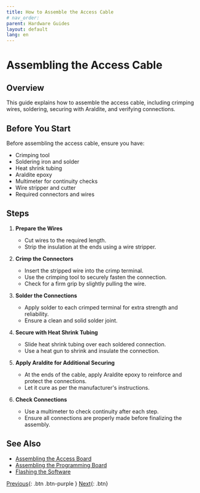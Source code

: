 ```yaml
---
title: How to Assemble the Access Cable
# nav_order: 
parent: Hardware Guides
layout: default
lang: en
---
```



# Assembling the Access Cable

## Overview
This guide explains how to assemble the access cable, including crimping wires, soldering, securing with Araldite, and verifying connections.

## Before You Start
Before assembling the access cable, ensure you have:

* Crimping tool
* Soldering iron and solder
* Heat shrink tubing
* Araldite epoxy
* Multimeter for continuity checks
* Wire stripper and cutter
* Required connectors and wires

## Steps

1. **Prepare the Wires**
    - Cut wires to the required length.
    - Strip the insulation at the ends using a wire stripper.

2. **Crimp the Connectors**
    - Insert the stripped wire into the crimp terminal.
    - Use the crimping tool to securely fasten the connection.
    - Check for a firm grip by slightly pulling the wire.

3. **Solder the Connections**
    - Apply solder to each crimped terminal for extra strength and reliability.
    - Ensure a clean and solid solder joint.

4. **Secure with Heat Shrink Tubing**
    - Slide heat shrink tubing over each soldered connection.
    - Use a heat gun to shrink and insulate the connection.

5. **Apply Araldite for Additional Securing**
    - At the ends of the cable, apply Araldite epoxy to reinforce and protect the connections.
    - Let it cure as per the manufacturer's instructions.

6. **Check Connections**
    - Use a multimeter to check continuity after each step.
    - Ensure all connections are properly made before finalizing the assembly.

## See Also
* [Assembling the Access Board](assembling_access_board.md)
* [Assembling the Programming Board](assembling_programming_board.md)
* [Flashing the Software](flashing_microcontroller.md)




[Previous]({{site.url}}/how-tos){: .btn .btn-purple }
[Next]({{site.url}}/how-tos){: .btn}